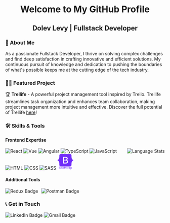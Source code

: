 <h1 align="center">Welcome to My GitHub Profile</h1>

<h2 align="center">Dolev Levy | Fullstack Developer</h2>

### 🚀 About Me

As a passionate Fullstack Developer, I thrive on solving complex challenges and find deep satisfaction in crafting innovative and efficient solutions. My continuous pursuit of knowledge and dedication to pushing the boundaries of what's possible keeps me at the cutting edge of the tech industry.

### 🧑‍💻 Featured Project

🏆 **Trellife** - A powerful project management tool inspired by Trello. Trellife streamlines task organization and enhances team collaboration, making project management more intuitive and effective. Discover the full potential of Trellife [here](https://trellife.onrender.com/)!

### 🛠 Skills & Tools

#### Frontend Expertise
<div>
  <img src="https://github-readme-stats.vercel.app/api/top-langs?username=yonatanhershko&show_icons=true&locale=en&layout=compact&bg_color=0D1117&title_color=FFFFFF&text_color=FFFFFF&border_color=150d24" alt="Language Stats" align="right" />
  <img src="https://skillicons.dev/icons?i=react" alt="React" style="width: 50px; height: 50px;">
  <img src="https://skillicons.dev/icons?i=vue" alt="Vue" style="width: 50px; height: 50px;">
  <img src="https://skillicons.dev/icons?i=angular" alt="Angular" style="width: 50px; height: 50px;">
  <img src="https://skillicons.dev/icons?i=ts" alt="TypeScript" style="width: 50px; height: 50px;">
  <img src="https://skillicons.dev/icons?i=js" alt="JavaScript" style="width: 50px; height: 50px;">
  <img src="https://skillicons.dev/icons?i=html" alt="HTML" style="width: 50px; height: 50px;">
  <img src="https://skillicons.dev/icons?i=css" alt="CSS" style="width: 50px; height: 50px;">
  <img src="https://skillicons.dev/icons?i=sass" alt="SASS" style="width: 50px; height: 50px;">
  <img src="https://raw.githubusercontent.com/devicons/devicon/master/icons/bootstrap/bootstrap-plain-wordmark.svg" alt="Bootstrap" style="width: 50px; height: 50px;">
</div>

#### Additional Tools
<div style="display: flex; flex-wrap: wrap; gap: 10px;">
  <img alt="Redux Badge" src="https://img.shields.io/badge/Redux-8d73bd?style=for-the-badge&logo=redux&logoColor=fff">
  <img alt="Postman Badge" src="https://img.shields.io/badge/Postman-orange?style=for-the-badge&logo=postman&logoColor=fff">
</div>

### 📞 Get in Touch

<div>
  <a href="https://www.linkedin.com/in/dolev-levy-658436223/" style="text-decoration: none;">
    <img alt="LinkedIn Badge" src="https://img.shields.io/badge/LinkedIn-0077B5?style=for-the-badge&logo=linkedin&logoColor=white">
  </a>
  <a href="mailto:Dolevlevy97@gmail.com" style="text-decoration: none;">
    <img alt="Gmail Badge" src="https://img.shields.io/badge/Email-D14836?style=for-the-badge&logo=gmail&logoColor=white">
  </a>
</div>
